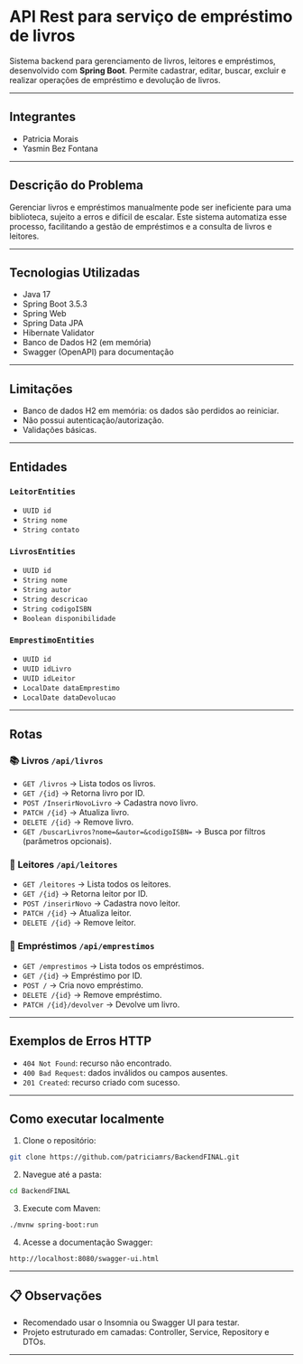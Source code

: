# API Rest para serviço de empréstimo de livros

Sistema backend para gerenciamento de livros, leitores e empréstimos, desenvolvido com **Spring Boot**. Permite cadastrar, editar, buscar, excluir e realizar operações de empréstimo e devolução de livros.

---

## Integrantes
- Patricia Morais
- Yasmin Bez Fontana

---

## Descrição do Problema
Gerenciar livros e empréstimos manualmente pode ser ineficiente para uma biblioteca, sujeito a erros e difícil de escalar. Este sistema automatiza esse processo, facilitando a gestão de empréstimos e a consulta de livros e leitores.

---

##  Tecnologias Utilizadas

- Java 17
- Spring Boot 3.5.3
- Spring Web
- Spring Data JPA
- Hibernate Validator
- Banco de Dados H2 (em memória)
- Swagger (OpenAPI) para documentação

---

##  Limitações

- Banco de dados H2 em memória: os dados são perdidos ao reiniciar.
- Não possui autenticação/autorização.
- Validações básicas.

---

##  Entidades

### `LeitorEntities`
- `UUID id`
- `String nome`
- `String contato`

### `LivrosEntities`
- `UUID id`
- `String nome`
- `String autor`
- `String descricao`
- `String codigoISBN`
- `Boolean disponibilidade`

### `EmprestimoEntities`
- `UUID id`
- `UUID idLivro`
- `UUID idLeitor`
- `LocalDate dataEmprestimo`
- `LocalDate dataDevolucao`

---

##  Rotas

### 📚 Livros `/api/livros`
- `GET /livros` → Lista todos os livros.
- `GET /{id}` → Retorna livro por ID.
- `POST /InserirNovoLivro` → Cadastra novo livro.
- `PATCH /{id}` → Atualiza livro.
- `DELETE /{id}` → Remove livro.
- `GET /buscarLivros?nome=&autor=&codigoISBN=` → Busca por filtros (parâmetros opcionais).

### 👤 Leitores `/api/leitores`
- `GET /leitores` → Lista todos os leitores.
- `GET /{id}` → Retorna leitor por ID.
- `POST /inserirNovo` → Cadastra novo leitor.
- `PATCH /{id}` → Atualiza leitor.
- `DELETE /{id}` → Remove leitor.

### 🔄 Empréstimos `/api/emprestimos`
- `GET /emprestimos` → Lista todos os empréstimos.
- `GET /{id}` → Empréstimo por ID.
- `POST /` → Cria novo empréstimo.
- `DELETE /{id}` → Remove empréstimo.
- `PATCH /{id}/devolver` → Devolve um livro.

---

##  Exemplos de Erros HTTP

- `404 Not Found`: recurso não encontrado.
- `400 Bad Request`: dados inválidos ou campos ausentes.
- `201 Created`: recurso criado com sucesso.

---

##  Como executar localmente

1. Clone o repositório:
```bash
git clone https://github.com/patriciamrs/BackendFINAL.git
```

2. Navegue até a pasta:
```bash
cd BackendFINAL
```

3. Execute com Maven:
```bash
./mvnw spring-boot:run
```

4. Acesse a documentação Swagger:
```
http://localhost:8080/swagger-ui.html
```

---

## 📋 Observações
- Recomendado usar o Insomnia ou Swagger UI para testar.
- Projeto estruturado em camadas: Controller, Service, Repository e DTOs.

---

